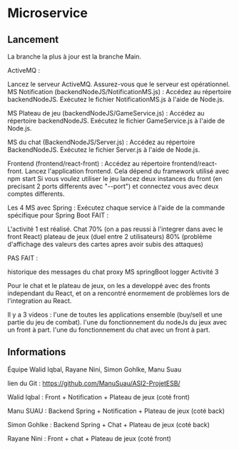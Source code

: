 # Microservice

## Lancement

La branche la plus à jour est la branche Main.

ActiveMQ :

Lancez le serveur ActiveMQ. Assurez-vous que le serveur est opérationnel.
MS Notification (backendNodeJS/NotificationMS.js) :
Accédez au répertoire backendNodeJS.
Exécutez le fichier NotificationMS.js à l'aide de Node.js.

MS Plateau de jeu (backendNodeJS/GameService.js) :
Accédez au répertoire backendNodeJS.
Exécutez le fichier GameService.js à l'aide de Node.js.

MS du chat (BackendNodeJS/Server.js) :
Accédez au répertoire BackendNodeJS.
Exécutez le fichier Server.js à l'aide de Node.js.

Frontend (frontend/react-front) :
Accédez au répertoire frontend/react-front.
Lancez l'application frontend. Cela dépend du framework utilisé avec npm start
Si vous voulez utiliser le jeu lancez deux instances du front (en precisant 2 ports differents avec "--port") et connectez vous avec deux comptes differents.

Les 4 MS avec Spring :
Exécutez chaque service à l'aide de la commande spécifique pour Spring Boot
FAIT :

L'activité 1 est réalisé.
Chat 70% (on a pas reussi à l'integrer dans avec le front React)
plateau de jeux (duel entre 2 utilisateurs) 80% (problème d'affichage des valeurs des cartes apres avoir subis des attaques)

PAS FAIT :


historique des messages du chat
proxy
MS springBoot logger
Activité 3

Pour le chat et le plateau de jeux, on les a developpé avec des fronts independant du React, et on a rencontré enormement de problèmes lors de l'integration au React.

Il y a 3 videos :
l'une de toutes les applications ensemble (buy/sell et une partie du jeu de combat).
l'une du fonctionnement du nodeJs du jeux avec un front à part.
l'une du fonctionnement du chat avec un front à part.

## Informations 

Équipe Walid Iqbal, Rayane Nini, Simon Gohlke, Manu Suau

lien du Git : https://github.com/ManuSuau/ASI2-ProjetESB/

Walid Iqbal : Front + Notification + Plateau de jeux (coté front)

Manu SUAU : Backend Spring + Notification + Plateau de jeux (coté back)

Simon Gohlke : Backend Spring + Chat + Plateau de jeux (coté back)

Rayane Nini : Front + chat + Plateau de jeux (coté front)
